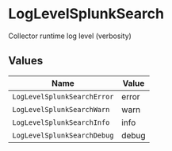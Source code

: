 # LogLevelSplunkSearch

Collector runtime log level (verbosity)


## Values

| Name                        | Value                       |
| --------------------------- | --------------------------- |
| `LogLevelSplunkSearchError` | error                       |
| `LogLevelSplunkSearchWarn`  | warn                        |
| `LogLevelSplunkSearchInfo`  | info                        |
| `LogLevelSplunkSearchDebug` | debug                       |